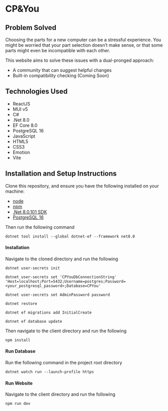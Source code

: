 # CP&You
## Problem Solved
Choosing the parts for a new computer can be a stressful experience. You might be worried that your part selection doesn’t make sense, or that some parts might even be incompatible with each other.

This website aims to solve these issues with a dual-pronged approach:
- A community that can suggest helpful changes
- Built-in compatibility checking (Coming Soon)

## Technologies Used
- ReactJS
- MUI v5
- C#
- .Net 8.0
- EF Core 8.0
- PostgreSQL 16
- JavaScript
- HTML5
- CSS3
- Emotion
- Vite

## Installation and Setup Instructions
Clone this repository, and ensure you have the following installed on your machine:
- [node](https://github.com/nodejs/node)
- [npm](https://github.com/npm/cli)
- [.Net 8.0.101 SDK](https://dotnet.microsoft.com/en-us/download/dotnet/8.0)
- [PostgreSQL 16](https://www.enterprisedb.com/downloads/postgres-postgresql-downloads)

Then run the following command
```
dotnet tool install --global dotnet-ef --framework net8.0
```
#### Installation
Navigate to the cloned directory and run the following
```
dotnet user-secrets init
```
```
dotnet user-secrets set 'CPYouDbConnectionString' 'Host=localhost;Port=5432;Username=postgres;Password=<your_postgresql_password>;Database=CPYou'
```
```
dotnet user-secrets set AdminPassword password
```
```
dotnet restore
```
```
dotnet ef migrations add InitialCreate
```
```
dotnet ef database update
```
Then navigate to the client directory and run the following
```
npm install
```
#### Run Database
Run the following command in the project root directory
```
dotnet watch run --launch-profile https
```
#### Run Website
Navigate to the client directory and run the following
```
npm run dev
```
